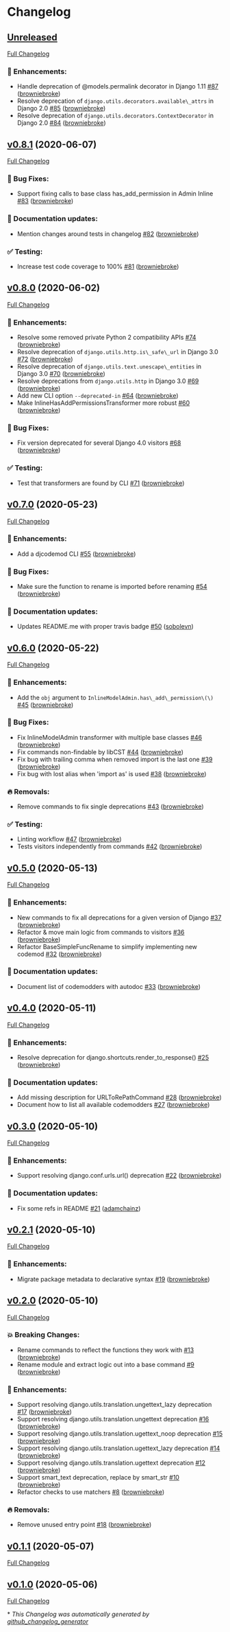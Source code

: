 # Changelog

## [Unreleased](https://github.com/browniebroke/django-codemod/tree/HEAD)

[Full Changelog](https://github.com/browniebroke/django-codemod/compare/v0.8.1...HEAD)

### 🚀 Enhancements:

- Handle deprecation of @models.permalink decorator in Django 1.11 [\#87](https://github.com/browniebroke/django-codemod/pull/87) ([browniebroke](https://github.com/browniebroke))
- Resolve deprecation of `django.utils.decorators.available\_attrs` in Django 2.0 [\#85](https://github.com/browniebroke/django-codemod/pull/85) ([browniebroke](https://github.com/browniebroke))
- Resolve deprecation of `django.utils.decorators.ContextDecorator` in Django 2.0 [\#84](https://github.com/browniebroke/django-codemod/pull/84) ([browniebroke](https://github.com/browniebroke))

## [v0.8.1](https://github.com/browniebroke/django-codemod/tree/v0.8.1) (2020-06-07)

[Full Changelog](https://github.com/browniebroke/django-codemod/compare/v0.8.0...v0.8.1)

### 🐛 Bug Fixes:

- Support fixing calls to base class has\_add\_permission in Admin Inline [\#83](https://github.com/browniebroke/django-codemod/pull/83) ([browniebroke](https://github.com/browniebroke))

### 📖 Documentation updates:

- Mention changes around tests in changelog [\#82](https://github.com/browniebroke/django-codemod/pull/82) ([browniebroke](https://github.com/browniebroke))

### ✅ Testing:

- Increase test code coverage to 100% [\#81](https://github.com/browniebroke/django-codemod/pull/81) ([browniebroke](https://github.com/browniebroke))

## [v0.8.0](https://github.com/browniebroke/django-codemod/tree/v0.8.0) (2020-06-02)

[Full Changelog](https://github.com/browniebroke/django-codemod/compare/v0.7.0...v0.8.0)

### 🚀 Enhancements:

- Resolve some removed private Python 2 compatibility APIs [\#74](https://github.com/browniebroke/django-codemod/pull/74) ([browniebroke](https://github.com/browniebroke))
- Resolve deprecation of `django.utils.http.is\_safe\_url` in Django 3.0 [\#72](https://github.com/browniebroke/django-codemod/pull/72) ([browniebroke](https://github.com/browniebroke))
- Resolve deprecation of `django.utils.text.unescape\_entities` in Django 3.0 [\#70](https://github.com/browniebroke/django-codemod/pull/70) ([browniebroke](https://github.com/browniebroke))
- Resolve deprecations from `django.utils.http` in Django 3.0 [\#69](https://github.com/browniebroke/django-codemod/pull/69) ([browniebroke](https://github.com/browniebroke))
- Add new CLI option `--deprecated-in` [\#64](https://github.com/browniebroke/django-codemod/pull/64) ([browniebroke](https://github.com/browniebroke))
- Make InlineHasAddPermissionsTransformer more robust [\#60](https://github.com/browniebroke/django-codemod/pull/60) ([browniebroke](https://github.com/browniebroke))

### 🐛 Bug Fixes:

- Fix version deprecated for several Django 4.0 visitors [\#68](https://github.com/browniebroke/django-codemod/pull/68) ([browniebroke](https://github.com/browniebroke))

### ✅ Testing:

- Test that transformers are found by CLI [\#71](https://github.com/browniebroke/django-codemod/pull/71) ([browniebroke](https://github.com/browniebroke))

## [v0.7.0](https://github.com/browniebroke/django-codemod/tree/v0.7.0) (2020-05-23)

[Full Changelog](https://github.com/browniebroke/django-codemod/compare/v0.6.0...v0.7.0)

### 🚀 Enhancements:

- Add a djcodemod CLI [\#55](https://github.com/browniebroke/django-codemod/pull/55) ([browniebroke](https://github.com/browniebroke))

### 🐛 Bug Fixes:

- Make sure the function to rename is imported before renaming [\#54](https://github.com/browniebroke/django-codemod/pull/54) ([browniebroke](https://github.com/browniebroke))

### 📖 Documentation updates:

- Updates README.me with proper travis badge [\#50](https://github.com/browniebroke/django-codemod/pull/50) ([sobolevn](https://github.com/sobolevn))

## [v0.6.0](https://github.com/browniebroke/django-codemod/tree/v0.6.0) (2020-05-22)

[Full Changelog](https://github.com/browniebroke/django-codemod/compare/v0.5.0...v0.6.0)

### 🚀 Enhancements:

- Add the `obj` argument to `InlineModelAdmin.has\_add\_permission\(\)` [\#45](https://github.com/browniebroke/django-codemod/pull/45) ([browniebroke](https://github.com/browniebroke))

### 🐛 Bug Fixes:

- Fix InlineModelAdmin transformer with multiple base classes [\#46](https://github.com/browniebroke/django-codemod/pull/46) ([browniebroke](https://github.com/browniebroke))
- Fix commands non-findable by libCST [\#44](https://github.com/browniebroke/django-codemod/pull/44) ([browniebroke](https://github.com/browniebroke))
- Fix bug with trailing comma when removed import is the last one [\#39](https://github.com/browniebroke/django-codemod/pull/39) ([browniebroke](https://github.com/browniebroke))
- Fix bug with lost alias when 'import as' is used [\#38](https://github.com/browniebroke/django-codemod/pull/38) ([browniebroke](https://github.com/browniebroke))

### 🔥 Removals:

- Remove commands to fix single deprecations [\#43](https://github.com/browniebroke/django-codemod/pull/43) ([browniebroke](https://github.com/browniebroke))

### ✅ Testing:

- Linting workflow [\#47](https://github.com/browniebroke/django-codemod/pull/47) ([browniebroke](https://github.com/browniebroke))
- Tests visitors independently from commands [\#42](https://github.com/browniebroke/django-codemod/pull/42) ([browniebroke](https://github.com/browniebroke))

## [v0.5.0](https://github.com/browniebroke/django-codemod/tree/v0.5.0) (2020-05-13)

[Full Changelog](https://github.com/browniebroke/django-codemod/compare/v0.4.0...v0.5.0)

### 🚀 Enhancements:

- New commands to fix all deprecations for a given version of Django [\#37](https://github.com/browniebroke/django-codemod/pull/37) ([browniebroke](https://github.com/browniebroke))
- Refactor & move main logic from commands to visitors [\#36](https://github.com/browniebroke/django-codemod/pull/36) ([browniebroke](https://github.com/browniebroke))
- Refactor BaseSimpleFuncRename to simplify implementing new codemod [\#32](https://github.com/browniebroke/django-codemod/pull/32) ([browniebroke](https://github.com/browniebroke))

### 📖 Documentation updates:

- Document list of codemodders with autodoc [\#33](https://github.com/browniebroke/django-codemod/pull/33) ([browniebroke](https://github.com/browniebroke))

## [v0.4.0](https://github.com/browniebroke/django-codemod/tree/v0.4.0) (2020-05-11)

[Full Changelog](https://github.com/browniebroke/django-codemod/compare/v0.3.0...v0.4.0)

### 🚀 Enhancements:

- Resolve deprecation for django.shortcuts.render\_to\_response\(\) [\#25](https://github.com/browniebroke/django-codemod/pull/25) ([browniebroke](https://github.com/browniebroke))

### 📖 Documentation updates:

- Add missing description for URLToRePathCommand [\#28](https://github.com/browniebroke/django-codemod/pull/28) ([browniebroke](https://github.com/browniebroke))
- Document how to list all available codemodders [\#27](https://github.com/browniebroke/django-codemod/pull/27) ([browniebroke](https://github.com/browniebroke))

## [v0.3.0](https://github.com/browniebroke/django-codemod/tree/v0.3.0) (2020-05-10)

[Full Changelog](https://github.com/browniebroke/django-codemod/compare/v0.2.1...v0.3.0)

### 🚀 Enhancements:

- Support resolving django.conf.urls.url\(\) deprecation [\#22](https://github.com/browniebroke/django-codemod/pull/22) ([browniebroke](https://github.com/browniebroke))

### 📖 Documentation updates:

- Fix some refs in README [\#21](https://github.com/browniebroke/django-codemod/pull/21) ([adamchainz](https://github.com/adamchainz))

## [v0.2.1](https://github.com/browniebroke/django-codemod/tree/v0.2.1) (2020-05-10)

[Full Changelog](https://github.com/browniebroke/django-codemod/compare/v0.2.0...v0.2.1)

### 🚀 Enhancements:

- Migrate package metadata to declarative syntax [\#19](https://github.com/browniebroke/django-codemod/pull/19) ([browniebroke](https://github.com/browniebroke))

## [v0.2.0](https://github.com/browniebroke/django-codemod/tree/v0.2.0) (2020-05-10)

[Full Changelog](https://github.com/browniebroke/django-codemod/compare/v0.1.1...v0.2.0)

### 💥 Breaking Changes:

- Rename commands to reflect the functions they work with [\#13](https://github.com/browniebroke/django-codemod/pull/13) ([browniebroke](https://github.com/browniebroke))
- Rename module and extract logic out into a base command [\#9](https://github.com/browniebroke/django-codemod/pull/9) ([browniebroke](https://github.com/browniebroke))

### 🚀 Enhancements:

- Support resolving django.utils.translation.ungettext\_lazy deprecation [\#17](https://github.com/browniebroke/django-codemod/pull/17) ([browniebroke](https://github.com/browniebroke))
- Support resolving django.utils.translation.ungettext deprecation [\#16](https://github.com/browniebroke/django-codemod/pull/16) ([browniebroke](https://github.com/browniebroke))
- Support resolving django.utils.translation.ugettext\_noop deprecation [\#15](https://github.com/browniebroke/django-codemod/pull/15) ([browniebroke](https://github.com/browniebroke))
- Support resolving django.utils.translation.ugettext\_lazy deprecation [\#14](https://github.com/browniebroke/django-codemod/pull/14) ([browniebroke](https://github.com/browniebroke))
- Support resolving django.utils.translation.ugettext deprecation [\#12](https://github.com/browniebroke/django-codemod/pull/12) ([browniebroke](https://github.com/browniebroke))
- Support smart\_text deprecation, replace by smart\_str [\#10](https://github.com/browniebroke/django-codemod/pull/10) ([browniebroke](https://github.com/browniebroke))
- Refactor checks to use matchers [\#8](https://github.com/browniebroke/django-codemod/pull/8) ([browniebroke](https://github.com/browniebroke))

### 🔥 Removals:

- Remove unused entry point [\#18](https://github.com/browniebroke/django-codemod/pull/18) ([browniebroke](https://github.com/browniebroke))

## [v0.1.1](https://github.com/browniebroke/django-codemod/tree/v0.1.1) (2020-05-07)

[Full Changelog](https://github.com/browniebroke/django-codemod/compare/v0.1.0...v0.1.1)

## [v0.1.0](https://github.com/browniebroke/django-codemod/tree/v0.1.0) (2020-05-06)

[Full Changelog](https://github.com/browniebroke/django-codemod/compare/fc638d793736530009a48e5782c015ca5daafa86...v0.1.0)



\* *This Changelog was automatically generated by [github_changelog_generator](https://github.com/github-changelog-generator/github-changelog-generator)*
